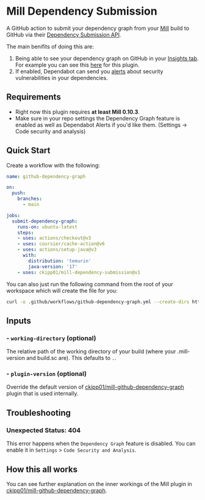# Mill Dependency Submission

A GitHub action to submit your dependency graph from your
[Mill](https://com-lihaoyi.github.io/mill/mill/Intro_to_Mill.html) build to
GitHub via their [Dependency Submission
API](https://github.blog/2022-06-17-creating-comprehensive-dependency-graph-build-time-detection/).

The main benifits of doing this are:

1. Being able to see your dependency graph on GitHub in your [Insights
   tab](https://docs.github.com/en/code-security/supply-chain-security/understanding-your-software-supply-chain/exploring-the-dependencies-of-a-repository#viewing-the-dependency-graph).
   For example you can see this
   [here](https://github.com/ckipp01/mill-github-dependency-graph/network/dependencies)
   for this plugin.
2. If enabled, Dependabot can send you
   [alerts](https://docs.github.com/en/code-security/dependabot/dependabot-alerts/viewing-and-updating-dependabot-alerts)
   about security vulnerabilities in your dependencies.

## Requirements

- Right now this plugin requires **at least Mill 0.10.3**.
- Make sure in your repo settings the Dependency Graph feature is enabled as
    well as Dependabot Alerts if you'd like them. (Settings -> Code security and
    analysis) 

## Quick Start

Create a workflow with the following:

```yml
name: github-dependency-graph

on:
  push:
    branches:
      - main

jobs:
  submit-dependency-graph:
    runs-on: ubuntu-latest
    steps:
    - uses: actions/checkout@v3
    - uses: coursier/cache-action@v6
    - uses: actions/setup-java@v3
      with:
        distribution: 'temurin'
        java-version: '17'
    - uses: ckipp01/mill-dependency-submission@v1
```

You can also just run the following command from the root of your workspace
which will create the file for you:

```sh
curl -o .github/workflows/github-dependency-graph.yml --create-dirs https://raw.githubusercontent.com/ckipp01/mill-github-dependency-graph/main/.github/workflows/github-dependency-graph.yml
```

## Inputs

### - `working-directory` (optional)

The relative path of the working directory of your build (where your
.mill-version and build.sc are). This defaults to `.`.

### - `plugin-version` (optional)

Override the default version of
[ckipp01/mill-github-dependency-graph](https://github.com/ckipp01/mill-github-dependency-graph)
plugin that is used internally.

## Troubleshooting

### Unexpected Status: 404

This error happens when the `Dependency Graph` feature is disabled. You can
enable it in `Settings` > `Code Security and Analysis`.

## How this all works

You can see further explanation on the inner workings of the Mill plugin in
[ckipp01/mill-github-dependency-graph](https://github.com/ckipp01/mill-github-dependency-graph).
